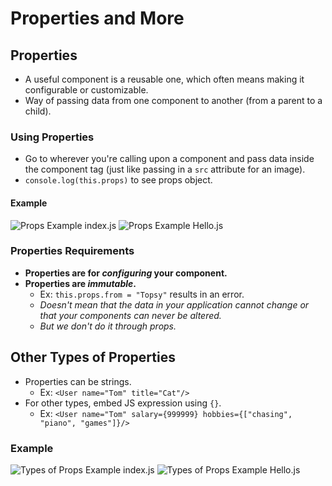 # Properties and More

## Properties
- A useful component is a reusable one, which often means making it configurable or customizable.
- Way of passing data from one component to another (from a parent to a child).
### Using Properties
- Go to wherever you're calling upon a component and pass data inside the component tag (just like passing in a `src` attribute for an image).
- `console.log(this.props)` to see props object.
#### Example
![Props Example index.js](refImg/props-example-index-js)
![Props Example Hello.js](refImg/props-example-hello-js)
### Properties Requirements
- **Properties are for *configuring* your component.**
- **Properties are *immutable*.**
  - Ex: `this.props.from = "Topsy"` results in an error.
  - *Doesn't mean that the data in your application cannot change or that your components can never be altered.*
  - *But we don't do it through props.*

## Other Types of Properties
- Properties can be strings.
  - Ex: `<User name="Tom" title="Cat"/>`
- For other types, embed JS expression using `{}`.
  - Ex: `<User name="Tom" salary={999999} hobbies={["chasing", "piano", "games"]}/>`
### Example
![Types of Props Example index.js](refImg/types-of-props-example-index-js)
![Types of Props Example Hello.js](refImg/types-of-props-example-hello-js)

